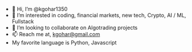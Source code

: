 - 👋 Hi, I’m @kgohar1350
- 👀 I’m interested in coding, financial markets, new tech, Crypto, AI / ML, Fullstack
- 💞️ I’m looking to collaborate on Algotrading projects
- 📫 Reach me at, kgohar@gmail.com
- My favorite language is Python, Javascript

<!---
kgohar1350/kgohar1350 is a ✨ special ✨ repository because its `README.md` (this file) appears on your GitHub profile.
You can click the Preview link to take a look at your changes.
--->
